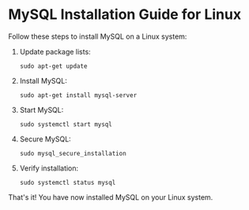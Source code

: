 <!DOCTYPE html>
<html>
<head>
	<meta charset="UTF-8">
</head>
<body>
	<h1>MySQL Installation Guide for Linux</h1>
	<p>Follow these steps to install MySQL on a Linux system:</p>
	<ol>
		<li>Update package lists:</li>
		<pre><code>sudo apt-get update</code></pre>
		<li>Install MySQL:</li>
		<pre><code>sudo apt-get install mysql-server</code></pre>
		<li>Start MySQL:</li>
		<pre><code>sudo systemctl start mysql</code></pre>
		<li>Secure MySQL:</li>
		<pre><code>sudo mysql_secure_installation</code></pre>
		<li>Verify installation:</li>
		<pre><code>sudo systemctl status mysql</code></pre>
	</ol>
	<p>That's it! You have now installed MySQL on your Linux system.</p>
</body>
</html>
